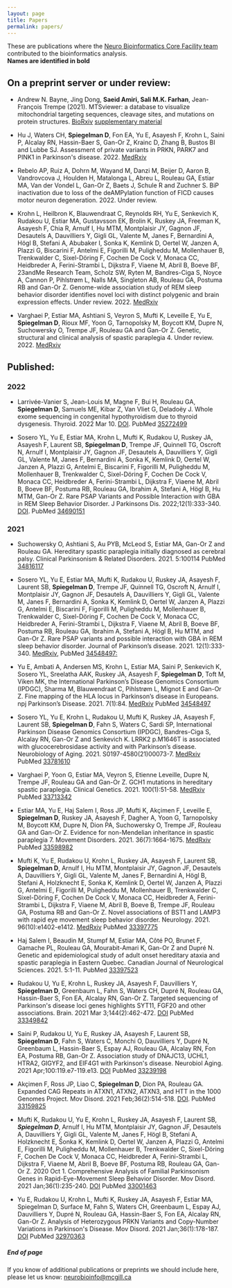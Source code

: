 ```yaml
---
layout: page
title: Papers
permalink: papers/
---
```


These are publications where the [Neuro Bioinformatics Core Facility team](/team.md) contributed to the bioinformatics analysis.<BR>
**Names are identified in bold** 

## On a preprint server or under review:

* Andrew N. Bayne, Jing Dong, **Saeid Amiri, Sali M.K. Farhan**, Jean-François Trempe (2021). MTSviewer: a database to visualize mitochondrial targeting sequences, cleavage sites, and mutations on protein structures. [BioRxiv](https://www.biorxiv.org/content/10.1101/2021.11.25.470064v1) [supplementary material](https://mtsviewer.shinyapps.io/MTSviewer/) 

* Hu J, Waters CH, **Spiegelman D**, Fon EA, Yu E, Asayesh F, Krohn L, Saini P, Alcalay RN, Hassin-Baer S, Gan-Or Z, Krainc D, Zhang B, Bustos BI and Lubbe SJ. Assessment of private variants in PRKN, PARK7 and PINK1 in Parkinson's disease. 2022. [MedRxiv](https://www.medrxiv.org/content/10.1101/2022.02.18.22269402v2?ct=)


* Rebelo AP, Ruiz A, Dohrn M, Wayand M, Danzi M, Beijer D, Aaron B, Vandrovcova J, Houlden H, Matalonga L, Abreu L, Rouleau GA, Estiar MA, Van der Vondel L, Gan-Or Z, Baets J, Schule R and Zuchner S. BiP inactivation due to loss of the deAMPylation function of FICD causes motor neuron degeneration. 2022. Under review. 

* Krohn L, Heilbron K, Blauwendraat C, Reynolds RH, Yu E, Senkevich K, Rudakou U, Estiar MA, Gustavsson EK, Brolin K, Ruskey JA, Freeman K, Asayesh F, Chia R, Arnulf I, Hu MTM, Montplaisir JY, Gagnon JF, Desautels A, Dauvilliers Y, Gigli GL, Valente M, Janes F, Bernardini A, Högl B, Stefani A, Abubaker I, Sonka K, Kemlink D, Oertel W, Janzen A, Plazzi G, Biscarini F, Antelmi E, Figorilli M, Puligheddu M, Mollenhauer B, Trenkwalder C, Sixel-Döring F, Cochen De Cock V, Monaca CC, Heidbreder A, Ferini-Strambi L, Dijkstra F, Viaene M, Abril B, Boeve BF, 23andMe Research Team, Scholz SW, Ryten M, Bandres-Ciga S, Noyce A, Cannon P, Pihlstrøm L, Nalls MA, Singleton AB, Rouleau GA, Postuma RB and Gan-Or Z. Genome-wide association study of REM sleep behavior disorder identifies novel loci with distinct polygenic and brain expression effects. Under review. 2022. [MedRxiv](https://www.medrxiv.org/content/10.1101/2021.09.08.21254232v2) 

* Varghaei P, Estiar MA, Ashtiani S, Veyron S, Mufti K, Leveille E, Yu E, **Spiegelman D**, Rioux MF, Yoon G, Tarnopolsky M, Boycott KM, Dupre N, Suchowersky O, Trempe JF, Rouleau GA and Gan-Or Z. Genetic, structural and clinical analysis of spastic paraplegia 4. Under review. 2022. [MedRxiv](https://www.medrxiv.org/content/10.1101/2021.07.20.21259482v1)


## Published:



### 2022

* Larrivée-Vanier S, Jean-Louis M, Magne F, Bui H, Rouleau GA, **Spiegelman D**, Samuels ME, Kibar Z, Van Vliet G, Deladoëy J. Whole exome sequencing in congenital hypothyroidism due to thyroid dysgenesis. Thyroid. 2022 Mar 10. [DOI](https://doi.org/10.1089/thy.2021.0597). PubMed [35272499](https://pubmed.ncbi.nlm.nih.gov/35272499/)

* Sosero YL, Yu E, Estiar MA, Krohn L, Mufti K, Rudakou U, Ruskey JA, Asayesh F, Laurent SB, **Spiegelman D**, Trempe JF, Quinnell TG, Oscroft N, Arnulf I, Montplaisir JY, Gagnon JF, Desautels A, Dauvilliers Y, Gigli GL, Valente M, Janes F, Bernardini A, Sonka K, Kemlink D, Oertel W, Janzen A, Plazzi G, Antelmi E, Biscarini F, Figorilli M, Puligheddu M, Mollenhauer B, Trenkwalder C, Sixel-Döring F, Cochen De Cock V, Monaca CC, Heidbreder A, Ferini-Strambi L, Dijkstra F, Viaene M, Abril B, Boeve BF, Postuma RB, Rouleau GA, Ibrahim A, Stefani A, Högl B, Hu MTM, Gan-Or Z. Rare PSAP Variants and Possible Interaction with GBA in REM Sleep Behavior Disorder. J Parkinsons Dis. 2022;12(1):333-340. [DOI](https://doi.org/10.3233/JPD-212867). PubMed [34690151](https://pubmed.ncbi.nlm.nih.gov/34690151/)

### 2021

* Suchowersky O, Ashtiani S, Au PYB, McLeod S, Estiar MA, Gan-Or Z and Rouleau GA. Hereditary spastic paraplegia initially diagnosed as cerebral palsy. Clinical Parkinsonism & Related Disorders. 2021. 5:100114 PubMed [34816117](https://pubmed.ncbi.nlm.nih.gov/34816117/) 


* Sosero YL, Yu E, Estiar MA, Mufti K, Rudakou U, Ruskey JA, Asayesh F, Laurent SB, **Spiegelman D**, Trempe JF, Quinnell TG, Oscroft N, Arnulf I, Montplaisir JY, Gagnon JF, Desautels A, Dauvilliers Y, Gigli GL, Valente M, Janes F, Bernardini A, Sonka K, Kemlink D, Oertel W, Janzen A, Plazzi G, Antelmi E, Biscarini F, Figorilli M, Puligheddu M, Mollenhauer B, Trenkwalder C, Sixel-Döring F, Cochen De Cock V, Monaca CC, Heidbreder A, Ferini-Strambi L, Dijkstra F, Viaene M, Abril B, Boeve BF, Postuma RB, Rouleau GA, Ibrahim A, Stefani A, Högl B, Hu MTM, and Gan-Or Z. Rare PSAP variants and possible interaction with GBA in REM sleep behavior disorder. Journal of Parkinson’s disease. 2021. 12(1):333-340. [MedRxiv](https://www.medrxiv.org/content/10.1101/2020.10.29.20217059v2), PubMed [34548497:](https://pubmed.ncbi.nlm.nih.gov/34548497/)

* Yu E, Ambati A, Andersen MS, Krohn L, Estiar MA, Saini P, Senkevich K, Sosero YL, Sreelatha AAK, Ruskey JA, Asayesh F, **Spiegelman D**, Toft M, Viken MK, the International Parkinson’s Disease Genomics Consortium (IPDGC), Sharma M, Blauwendraat C, Pihlstrøm L, Mignot E and Gan-Or Z. Fine mapping of the HLA locus in Parkinson’s disease in Europeans. npj Parkinson’s Disease. 2021. 7(1):84. [MedRxiv](https://www.medrxiv.org/content/10.1101/2020.10.29.20217059v2) PubMed [34548497](https://pubmed.ncbi.nlm.nih.gov/34548497/)  

* Sosero YL, Yu E, Krohn L, Rudakou U, Mufti K, Ruskey JA, Asayesh F, Laurent SB, **Spiegelman D**, Fahn S, Waters C, Sardi SP, International Parkinson Disease Genomics Consortium (IPDGC), Bandres-Ciga S, Alcalay RN, Gan-Or Z and Senkevich K. LRRK2 p.M1646T is associated with glucocerebrosidase activity and with Parkinson’s disease. Neurobiology of Aging. 2021. S0197-4580(21)00073-7. [MedRxiv](https://www.medrxiv.org/content/10.1101/2020.09.23.20197558v1) PubMed [33781610](https://pubmed.ncbi.nlm.nih.gov/33781610/) 

* Varghaei P, Yoon G, Estiar MA, Veyron S, Etienne Leveille, Dupre N, Trempe JF, Rouleau GA and Gan-Or Z. GCH1 mutations in hereditary spastic paraplegia. Clinical Genetics. 2021. 100(1):51-58. [MedRxiv](https://www.medrxiv.org/content/10.1101/2021.01.14.21249305v2) PubMed [33713342](https://pubmed.ncbi.nlm.nih.gov/33713342/)

* Estiar MA, Yu E, Haj Salem I, Ross JP, Mufti K, Akçimen F, Leveille E, **Spiegelman D**, Ruskey JA, Asayesh F, Dagher A, Yoon G, Tarnopolsky M, Boycott KM, Dupre N, Dion PA, Suchowersky O, Trempe JF, Rouleau GA and Gan-Or Z. Evidence for non-Mendelian inheritance in spastic paraplegia 7. Movement Disorders. 2021. 36(7):1664-1675. [MedRxiv](https://www.medrxiv.org/content/10.1101/2020.09.25.20176032v1) PubMed [33598982](https://pubmed.ncbi.nlm.nih.gov/33598982/)

* Mufti K, Yu E, Rudakou U, Krohn L, Ruskey JA, Asayesh F, Laurent SB, **Spiegelman D**, Arnulf I, Hu MTM, Montplaisir JY, Gagnon JF, Desautels A, Dauvilliers Y, Gigli GL, Valente M, Janes F, Bernardini A, Högl B, Stefani A, Holzknecht E, Sonka K, Kemlink D, Oertel W, Janzen A, Plazzi G, Antelmi E, Figorilli M, Puligheddu M, Mollenhauer B, Trenkwalder C, Sixel-Döring F, Cochen De Cock V, Monaca CC, Heidbreder A, Ferini-Strambi L, Dijkstra F, Viaene M, Abril B, Boeve B, Trempe JF, Rouleau GA, Postuma RB and Gan-Or Z. Novel associations of BST1 and LAMP3 with rapid eye movement sleep behavior disorder. Neurology. 2021. 96(10):e1402-e1412. [MedRxiv](https://www.medrxiv.org/content/10.1101/2020.06.27.20140350v2) PubMed [33397775](https://pubmed.ncbi.nlm.nih.gov/33397775/)

* Haj Salem I, Beaudin M, Stumpf M, Estiar MA, Côté PO, Brunet F, Gamache PL, Rouleau GA, Mourabit-Amari K, Gan-Or Z and Dupré N.  Genetic and epidemiological study of adult onset hereditary ataxia and spastic paraplegia in Eastern Quebec. Canadian Journal of Neurological Sciences. 2021. 5:1-11. 
PubMed [33397523](https://pubmed.ncbi.nlm.nih.gov/33397523/)

* Rudakou U, Yu E, Krohn L, Ruskey JA, Asayesh F, Dauvilliers Y, **Spiegelman D**, Greenbaum L, Fahn S, Waters CH, Dupré N, Rouleau GA, Hassin-Baer S, Fon EA, Alcalay RN, Gan-Or Z. Targeted sequencing of Parkinson's disease loci genes highlights SYT11, FGF20 and other associations. Brain. 2021 Mar 3;144(2):462-472. [DOI](https://doi.org/10.1093/brain/awaa401) PubMed [33349842](https://pubmed.ncbi.nlm.nih.gov/33349842/)

* Saini P, Rudakou U, Yu E, Ruskey JA, Asayesh F, Laurent SB, **Spiegelman D**, Fahn S, Waters C, Monchi O, Dauvilliers Y, Dupré N, Greenbaum L, Hassin-Baer S, Espay AJ, Rouleau GA, Alcalay RN, Fon EA, Postuma RB, Gan-Or Z. Association study of DNAJC13, UCHL1, HTRA2, GIGYF2, and EIF4G1 with Parkinson's disease. Neurobiol Aging. 2021 Apr;100:119.e7-119.e13. [DOI](https://doi.org/10.1016/j.neurobiolaging.2020.10.019) PubMed [33239198](https://pubmed.ncbi.nlm.nih.gov/33239198/)

* Akçimen F, Ross JP, Liao C, **Spiegelman D**, Dion PA, Rouleau GA. Expanded CAG Repeats in ATXN1, ATXN2, ATXN3, and HTT in the 1000 Genomes Project. Mov Disord. 2021 Feb;36(2):514-518. [DOI](https://doi.org/10.1002/mds.28341).
PubMed [33159825](https://pubmed.ncbi.nlm.nih.gov/33159825/)

* Mufti K, Rudakou U, Yu E, Krohn L, Ruskey JA, Asayesh F, Laurent SB, ***Spiegelman D***, Arnulf I, Hu MTM, Montplaisir JY, Gagnon JF, Desautels A, Dauvilliers Y, Gigli GL, Valente M, Janes F, Högl B, Stefani A, Holzknecht E, Šonka K, Kemlink D, Oertel W, Janzen A, Plazzi G, Antelmi E, Figorilli M, Puligheddu M, Mollenhauer B, Trenkwalder C, Sixel-Döring F, Cochen De Cock V, Monaca CC, Heidbreder A, Ferini-Strambi L, Dijkstra F, Viaene M, Abril B, Boeve BF, Postuma RB, Rouleau GA, Gan-Or Z. 2020 Oct 1. Comprehensive Analysis of Familial Parkinsonism Genes in Rapid-Eye-Movement Sleep Behavior Disorder. Mov Disord. 2021 Jan;36(1):235-240. [DOI](https://doi.org/10.1002/mds.28318) 
PubMed [33001463](https://pubmed.ncbi.nlm.nih.gov/33001463/)

* Yu E, Rudakou U, Krohn L, Mufti K, Ruskey JA, Asayesh F, Estiar MA, Spiegelman D, Surface M, Fahn S, Waters CH, Greenbaum L, Espay AJ, Dauvilliers Y, Dupré N, Rouleau GA, Hassin-Baer S, Fon EA, Alcalay RN, Gan-Or Z. Analysis of Heterozygous PRKN Variants and Copy-Number Variations in Parkinson's Disease. Mov Disord. 2021 Jan;36(1):178-187. [DOI](https://doi.org/10.1002/mds.28299)
PubMed [32970363](https://pubmed.ncbi.nlm.nih.gov/32970363/)


##### End of page 

If you know of additional publications or preprints we should include here, please let us know: [neurobioinfo@mcgill.ca](mailto:neurobioinfo@mcgill.ca)



<!--- ## Miscellaneous

1. **Amiri, S.** (2017). Rbox: An integrated Atom packages for R.
(<a href="https://arxiv.org/pdf/1709.06849.pdf"> pdf</a>,  <a href="https://atom.io/packages/rbox">  link</a>,
<a href="https://github.com/neurobioinfo/rbox"> GitHub</a>, <a href="https://github.com/neurobioinfo/rbox/wiki"> wiki</a>)

--->





